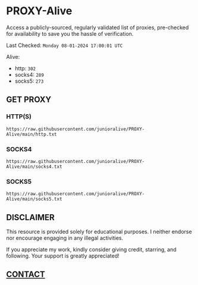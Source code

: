 # PROXY-Alive

Access a publicly-sourced, regularly validated list of proxies, pre-checked for availability to save you the hassle of verification.

Last Checked: `Monday 08-01-2024 17:00:01 UTC`

Alive:
- http: `302`
- socks4: `289`
- socks5: `273`

## GET PROXY

### HTTP(S)

```https://raw.githubusercontent.com/junioralive/PROXY-Alive/main/http.txt```

### SOCKS4

```https://raw.githubusercontent.com/junioralive/PROXY-Alive/main/socks4.txt```

### SOCKS5

```https://raw.githubusercontent.com/junioralive/PROXY-Alive/main/socks5.txt```

## DISCLAIMER

This resource is provided solely for educational purposes. I neither endorse nor encourage engaging in any illegal activities.

If you appreciate my work, kindly consider giving credit, starring, and following. Your support is greatly appreciated! 

## [CONTACT](https://t.me/TheJuniorAlive)

